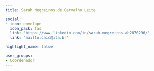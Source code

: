 ```yaml
---
title: Sarah Negreiros de Carvalho Leite

social:
- icon: envelope
  icon_pack: fas
  link: 'https://www.linkedin.com/in/sarah-negreiros-ab2870296/'
  link: 'mailto:caic@ita.br'

highlight_name: false

user_groups:
- Coordenador
---
```

